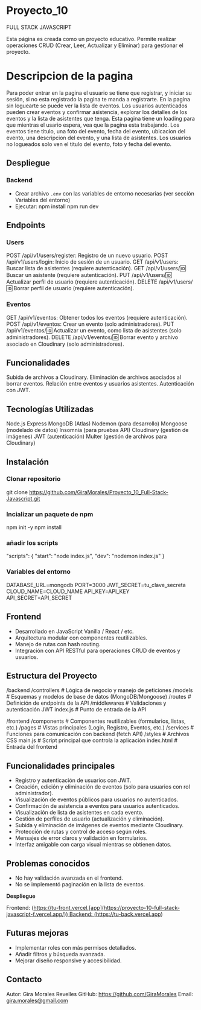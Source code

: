 # Proyecto_10

FULL STACK JAVASCRIPT

Esta página es creada como un proyecto educativo.
Permite realizar operaciones CRUD (Crear, Leer, Actualizar y Eliminar) para gestionar el proyecto.

# Descripcion de la pagina

Para poder entrar en la pagina el usuario se tiene que registrar, y iniciar su sesión, si no esta registrado la pagina te manda a registrarte.
En la pagina sin loguearte se puede ver la lista de eventos.
Los usuarios autenticados pueden crear eventos y confirmar asistencia, explorar los detalles de los eventos y la lista de asistentes que tenga.
Esta pagina tiene un loading para que mientras el usario espera, vea que la pagina esta trabajando.
Los eventos tiene titulo, una foto del evento, fecha del evento, ubicacion del evento, una descripcion del evento, y una lista de asistentes.
Los usuarios no logueados solo ven el titulo del evento, foto y fecha del evento.

## Despliegue

### Backend
- Crear archivo `.env` con las variables de entorno necesarias (ver sección Variables del entorno)
- Ejecutar:
npm install
npm run dev

## Endpoints

### Users

POST /api/v1/users/register: Registro de un nuevo usuario.
POST /api/v1/users/login: Inicio de sesión de un usuario.
GET /api/v1/users: Buscar lista de asistentes (requiere autenticación).
GET /api/v1/users/:id: Buscar un asistente (requiere autenticación).
PUT /api/v1/users/:id: Actualizar perfil de usuario (requiere autenticación).
DELETE /api/v1/users/:id: Borrar perfil de usuario (requiere autenticación).

### Eventos

GET /api/v1/eventos: Obtener todos los eventos (requiere autenticación).
POST /api/v1/eventos: Crear un evento (solo administradores).
PUT /api/v1/eventos/:id: Actualizar un evento, como lista de asistentes (solo administradores).
DELETE /api/v1/eventos/:id: Borrar evento y archivo asociado en Cloudinary (solo administradores).

## Funcionalidades

Subida de archivos a Cloudinary.
Eliminación de archivos asociados al borrar eventos.
Relación entre eventos y usuarios asistentes.
Autenticación con JWT.

## Tecnologías Utilizadas

Node.js
Express
MongoDB (Atlas)
Nodemon (para desarrollo)
Mongoose (modelado de datos)
Insomnia (para pruebas API)
Cloudinary (gestión de imágenes)
JWT (autenticación)
Multer (gestión de archivos para Cloudinary)

## Instalación

### Clonar repositorio

git clone https://github.com/GiraMorales/Proyecto_10_Full-Stack-Javascript.git

### Incializar un paquete de npm

npm init -y
npm install

### añadir los scripts

"scripts": {
  "start": "node index.js",
  "dev": "nodemon index.js"
}

### Variables del entorno

DATABASE_URL=mongodb
PORT=3000
JWT_SECRET=tu_clave_secreta
CLOUD_NAME=CLOUD_NAME
API_KEY=API_KEY
API_SECRET=API_SECRET


## Frontend

- Desarrollado en JavaScript Vanilla / React / etc.
- Arquitectura modular con componentes reutilizables.
- Manejo de rutas con hash routing.
- Integración con API RESTful para operaciones CRUD de eventos y usuarios.

## Estructura del Proyecto

/backend
/controllers # Lógica de negocio y manejo de peticiones
/models # Esquemas y modelos de base de datos (MongoDB/Mongoose)
/routes # Definición de endpoints de la API
/middlewares # Validaciones y autenticación JWT
index.js # Punto de entrada de la API

/frontend
/components # Componentes reutilizables (formularios, listas, etc.)
/pages # Vistas principales (Login, Registro, Eventos, etc.)
/services # Funciones para comunicación con backend (fetch API)
/styles # Archivos CSS
main.js # Script principal que controla la aplicación
index.html # Entrada del frontend


## Funcionalidades principales

- Registro y autenticación de usuarios con JWT.
- Creación, edición y eliminación de eventos (solo para usuarios con rol administrador).
- Visualización de eventos públicos para usuarios no autenticados.
- Confirmación de asistencia a eventos para usuarios autenticados.
- Visualización de lista de asistentes en cada evento.
- Gestión de perfiles de usuario (actualización y eliminación).
- Subida y eliminación de imágenes de eventos mediante Cloudinary.
- Protección de rutas y control de acceso según roles.
- Mensajes de error claros y validación en formularios.
- Interfaz amigable con carga visual mientras se obtienen datos.

## Problemas conocidos
- No hay validación avanzada en el frontend.
- No se implementó paginación en la lista de eventos.

**Despliegue**

Frontend: ([https://tu-front.vercel.[app](https://proyecto-10-full-stack-javascript-f.vercel.app/))
Backend: (](https://proyecto-10-full-stack-javascript-b.vercel.app/)https://tu-back.vercel.app)


## Futuras mejoras
- Implementar roles con más permisos detallados.
- Añadir filtros y búsqueda avanzada.
- Mejorar diseño responsive y accesibilidad.

## Contacto

Autor: Gira Morales Revelles
GitHub: https://github.com/GiraMorales
Email: gira.morales@gmail.com
